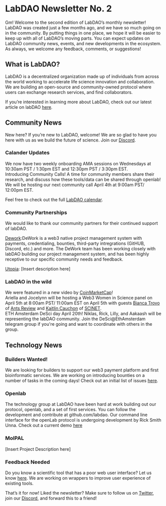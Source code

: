 # LabDAO Newsletter No. 2
Gm! Welcome to the second edition of LabDAO’s monthly newsletter! LabDAO was created just a few months ago, and we have so much going on in the community. By putting things in one place, we hope it will be easier to keep up with all of LabDAO’s moving parts. You can expect updates on LabDAO community news, events, and new developments in the ecosystem. As always, we welcome any feedback, comments, or suggestions!

## What is LabDAO?
LabDAO is a decentralized organization made up of individuals from across the world working to accelerate life science innovation and collaboration. We are building an open-source and community-owned protocol where users can exchange research services, and find collaborators.

If you’re interested in learning more about LabDAO, check out our latest article on labDAO [here](https://mirror.xyz/niklasrindtorff.eth/lz_8uK8sStkl8pa35FDCQkCblROeOREn3Y3Tcpl7vVk).

## Community News 
New here? If you’re new to LabDAO, welcome! We are so glad to have you here with us as we build the future of science. Join our [Discord](https://discord.com/invite/labdao?utm_campaign=LabDAO%20Newsletter&utm_medium=email&utm_source=Revue%20newsletter). 
### Calander Updates
We now have two weekly onboarding AMA sessions on Wednesdays at 10:30am PST / 1:30pm EST and 12:30pm PST / 3:30pm EST.    
Introducing Community Calls! A time for community members share their research, and discuss how these tools/data can be shared through openlab! We will be hosting our next community call April 4th at 9:00am PST/ 12:00pm EST.    

Feel free to check out the full [LabDAO calendar](https://calendar.google.com/calendar/u/0?cid=Y192djc3YWY1ZWQ0OGZmdGRhMGZ0N2piYW1pMEBncm91cC5jYWxlbmRhci5nb29nbGUuY29t).

### Community Partnerships
We would like to thank our community partners for their continued support of labDAO.

[Dework](https://dework.xyz/):DeWork is a web3 native project management system with payments, credentialing, bounties, third-party intregrations (GitHUB, Discord, etc.) and more. The DeWork team has been working closely with labDAO building our project management system, and has been highly receptive to our specific community needs and feedback.                 

[Utopia](https://www.utopialabs.com/): [Insert description here]


### LabDAO in the wild
We were featured in a new video by [CoinMarketCap](https://www.youtube.com/watch?v=-DeMklVWNdA)!    
Ariella and Jocelynn will be hosting a Web3 Women in Science panel on April 5th at 8:00am PST/ 11:00am EST on April 5th with guests [Bianca Trovo](https://twitter.com/bianca_troveaux) of [Ants Review](https://twitter.com/AntsReview) and [Kaitlin Cauchon](https://twitter.com/kcauchon) of [SCINET](https://twitter.com/SCINET_INC).   
ETH Amsterdam DeSci day April 20th! Niklas, Rick, Lilly, and Aakaash will be representing the labDAO community. Join the DeSci@EthAmsterdam telegram group if you're going and want to coordinate with others in the group. 


## Technology News

### Builders Wanted!
We are looking for builders to support our web3 payment platform and first bioinformatic services. We are working on introducing bounties on a number of tasks in the coming days! Check out an initial list of issues [here](https://app.dework.xyz/labdao?utm_campaign=LabDAO%20Newsletter&utm_medium=email&utm_source=Revue%20newsletter).

### Openlab
The technology group at LabDAO have been hard at work building out our protocol, openlab, and a set of first services. You can follow the development and contribute at github.com/labdao. Our command line interface for the openLab protocol is undergoing development by Rick Smith Unna. Check out a current demo [here](https://openlab-cli-example-8kc1xn7dp-blahah.vercel.app/?utm_campaign=LabDAO%20Newsletter&utm_medium=email&utm_source=Revue%20newsletter)

### MolPAL
[Insert Project Description here]


### Feedback Needed
Do you know a scientific tool that has a poor web user interface? Let us know [here](https://github.com/labdao/gui-wrapper/issues/2). We are working on wrappers to improve user experience of existing tools. 

That’s it for now! Liked the newsletter? Make sure to follow us on [Twitter](https://twitter.com/lab_dao?s=20&t=RhdOtPYn_FKY8o9_rVqixA), join our [Discord](https://discord.com/invite/labdao?utm_campaign=LabDAO%20Newsletter&utm_medium=email&utm_source=Revue%20newsletter), and forward this to a friend!
